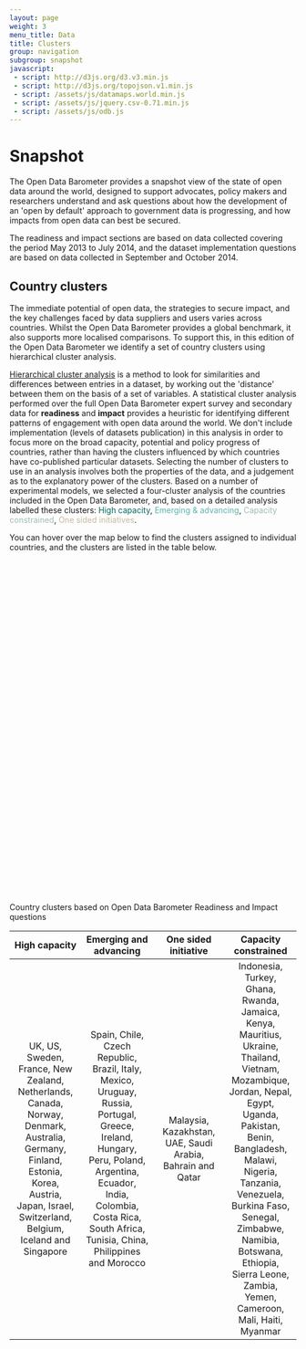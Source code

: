```yaml
---
layout: page
weight: 3
menu_title: Data 
title: Clusters
group: navigation
subgroup: snapshot
javascript:
 - script: http://d3js.org/d3.v3.min.js
 - script: http://d3js.org/topojson.v1.min.js
 - script: /assets/js/datamaps.world.min.js 
 - script: /assets/js/jquery.csv-0.71.min.js 
 - script: /assets/js/odb.js
---
```


# Snapshot

<span class="lead">The Open Data Barometer provides a snapshot view of the state of open data around the world, designed to support advocates, policy makers and researchers understand and ask questions about how the development of an 'open by default' approach to government data is progressing, and how impacts from open data can best be secured.</span>

The readiness and impact sections are based on data collected covering the period May 2013 to July 2014, and the dataset implementation questions are based on data collected in September and October 2014. 

## Country clusters

The immediate potential of open data, the strategies to secure impact, and the key challenges faced by data suppliers and users varies across countries. Whilst the Open Data Barometer provides a global benchmark, it also supports more localised comparisons. To support this, in this edition of the Open Data Barometer we identify a set of country clusters using hierarchical cluster analysis. 

[Hierarchical cluster analysis](http://www.r-tutor.com/gpu-computing/clustering/hierarchical-cluster-analysis) is a method to look for similarities and differences between entries in a dataset, by working out the 'distance' between them on the basis of a set of variables. A statistical cluster analysis performed over the full Open Data Barometer expert survey and secondary data for **readiness** and **impact** provides a heuristic for identifying different patterns of engagement with open data around the world. We don't include implementation (levels of datasets publication) in this analysis in order to focus more on the broad capacity, potential and policy progress of countries, rather than having the clusters influenced by which countries have co-published particular datasets. Selecting the number of clusters to use in an analysis involves both the properties of the data, and a judgement as to the explanatory power of the clusters. Based on a number of experimental models, we selected a four-cluster analysis of the countries included in the Open Data Barometer, and, based on a detailed analysis labelled these clusters: <span style="color:#01665e">High capacity</span>, <span style="color:#5ab4ac;">Emerging & advancing</span>, <span style="color:#9FBBB7">Capacity constrained</span>, <span style="color:#C5BA9C">One sided initiatives</span>.
 
You can hover over the map below to find the clusters assigned to individual countries, and the clusters are listed in the table below. 

<div id="map_container" style="position: relative; width: 90%px; height: 600px;"></div>
<div id="map-caption" class="caption">Country clusters based on Open Data Barometer Readiness and Impact questions</div>

<table class="table">
  <thead>
    <tr>
      <th style="text-align: center" width="25%">High capacity</th>
      <th style="text-align: center" width="25%">Emerging and advancing</th>
      <th style="text-align: center" width="25%">One sided initiative</th>
      <th style="text-align: center" width="25%">Capacity constrained</th>
    </tr>
  </thead>
  <tbody>
    <tr>
      <td style="text-align: center">UK, US, Sweden, France, New Zealand, Netherlands, Canada, Norway, Denmark, Australia, Germany, Finland, Estonia, Korea, Austria, Japan, Israel, Switzerland, Belgium, Iceland and Singapore</td>
      <td style="text-align: center">Spain, Chile, Czech Republic, Brazil, Italy, Mexico, Uruguay, Russia, Portugal, Greece, Ireland, Hungary, Peru, Poland, Argentina, Ecuador, India, Colombia, Costa Rica, South Africa, Tunisia, China, Philippines and Morocco</td>
      <td style="text-align: center">Malaysia, Kazakhstan, UAE, Saudi Arabia, Bahrain and Qatar</td>
      <td style="text-align: center">Indonesia, Turkey, Ghana, Rwanda, Jamaica, Kenya, Mauritius, Ukraine, Thailand, Vietnam, Mozambique, Jordan, Nepal, Egypt, Uganda, Pakistan, Benin, Bangladesh, Malawi, Nigeria, Tanzania, Venezuela, Burkina Faso, Senegal, Zimbabwe, Namibia, Botswana, Ethiopia, Sierra Leone, Zambia, Yemen, Cameroon, Mali, Haiti, Myanmar</td>
    </tr>
  </tbody>
</table>



<script>
    var scores = {}
    var mapData = {}
    var map
        
    function generate_map_data(scores,variable) {
       var mapData = {}
       for(i=0;i<scores.length;i++) {
           console.log(scores[i])
           mapData[scores[i]['ISO3']] = {fillKey:scores[i][variable],score:scores[i][variable]}
        } 
       map.updateChoropleth(mapData);

    }
    
    function setupMap(initialData) {
        var map = new Datamap({element: document.getElementById('map_container'),
          fills: {            
                      0: "#f5f5f5",
                      "Emerging and advancing": "#5ab4ac",
                      "High capacity": "#01665e",
                      "One sided initiative": "#f6e8c3",
                      "Capacity constrained": "#c7eae5",
                      defaultFill: 'white' //any hex, color name or rgb/rgba value
          },
          data: initialData,
          geographyConfig: {
                      borderWidth:1,
                      borderColor:'#000000',
                      highlightOnHover: false,
                      popupOnHover: true,
                      popupTemplate: function(geography, data) { //this function should just return a string
                          try {
                            return '<div class="hoverinfo"><strong>' + geography.properties.name + '</strong> Cluster:' +  data.score + '</div>';
                          } catch(err) {
                             return '<div class="hoverinfo">' + geography.properties.name + ' is was not covered by the Open Data Barometer survey</div>';
                          }
                      },
          }
        });
        return map
    }
    
    $(document).ready(function () {
        $.ajax({
            type: "GET",
            url: "/assets/data/ODB-2014-Rankings.csv",
            success: function (data) { 
               scores = $.csv.toObjects(data);
               map = setupMap({})
               generate_map_data(scores,"Cluster")
               
               $("#map_var").change(function() {
                   console.log($(this).val())
                   generate_map_data(scores,$(this).val())
               })
            }
        });
    });

</script>